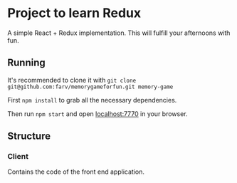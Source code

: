 # Project to learn Redux

A simple React + Redux implementation. This will fulfill your afternoons with fun.

## Running

It's recommended to clone it with `git clone git@github.com:farv/memorygameforfun.git memory-game`

First `npm install` to grab all the necessary dependencies. 

Then run `npm start` and open <localhost:7770> in your browser.

## Structure

### Client

Contains the code of the front end application.
